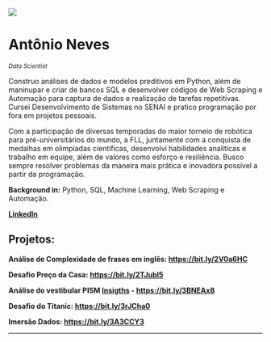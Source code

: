 <img src="https://i.ibb.co/Qp24tth/Capa-Portif-lio.png"> </img>

# Antônio Neves
<sub>*Data Scientist*</sub>

Construo análises de dados e modelos preditivos em Python, além de maninupar e criar de bancos SQL e desenvolver códigos de Web Scraping e Automação para captura de dados e realização de tarefas repetitivas. Cursei Desenvolvimento de Sistemas no SENAI e pratico programação por fora em projetos pessoais. 

Com a participação de diversas temporadas do maior torneio de robótica para pré-universitários do mundo, a FLL, juntamente com a conquista de medalhas em olimpíadas científicas, desenvolvi habilidades analíticas e trabalho em equipe, além de valores como esforço e resiliência. Busco sempre resolver problemas da maneira mais prática e inovadora possível a partir da programação.

**Background in:** Python, SQL, Machine Learning, Web Scraping e Automação.

**[LinkedIn](https://www.linkedin.com/in/antonio-caetano-neves/)**


## Projetos:

**Análise de Complexidade de frases em inglês: https://bit.ly/2V0a6HC**

**Desafio Preço da Casa: https://bit.ly/2TJubl5**

**Análise do vestibular PISM [Insigths](https://bit.ly/3idyKxk) - https://bit.ly/3BNEAx8**

**Desafio do Titanic: https://bit.ly/3rJCha0**

**Imersão Dados: https://bit.ly/3A3CCY3**

---




